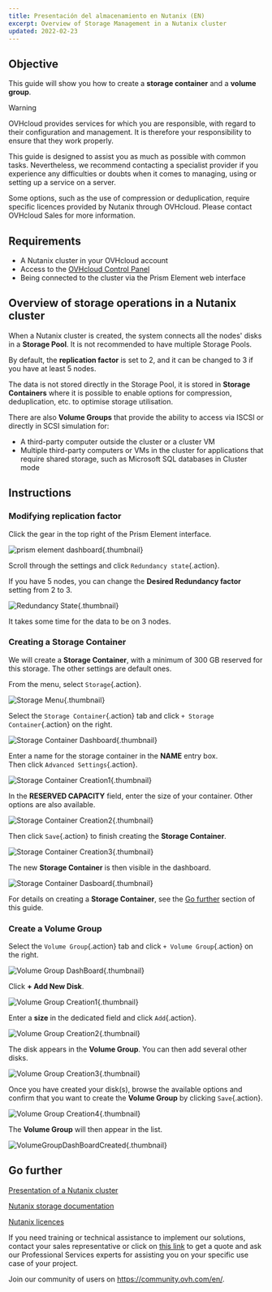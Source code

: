 ```yaml
---
title: Presentación del almacenamiento en Nutanix (EN)
excerpt: Overview of Storage Management in a Nutanix cluster
updated: 2022-02-23
---
```


## Objective

This guide will show you how to create a **storage container** and a **volume group**.

> [!warning]
> OVHcloud provides services for which you are responsible, with regard to their configuration and management. It is therefore your responsibility to ensure that they work properly.
>
> This guide is designed to assist you as much as possible with common tasks. Nevertheless, we recommend contacting a specialist provider if you experience any difficulties or doubts when it comes to managing, using or setting up a service on a server.
>
> Some options, such as the use of compression or deduplication, require specific licences provided by Nutanix through OVHcloud. Please contact OVHcloud Sales for more information.

## Requirements

- A Nutanix cluster in your OVHcloud account
- Access to the [OVHcloud Control Panel](https://ca.ovh.com/auth/?action=gotomanager&from=https://www.ovh.com/world/&ovhSubsidiary=ws)
- Being connected to the cluster via the Prism Element web interface

## Overview of storage operations in a Nutanix cluster

When a Nutanix cluster is created, the system connects all the nodes' disks in a **Storage Pool**. It is not recommended to have multiple Storage Pools.

By default, the **replication factor** is set to 2, and it can be changed to 3 if you have at least 5 nodes.

The data is not stored directly in the Storage Pool, it is stored in **Storage Containers** where it is possible to enable options for compression, deduplication, etc. to optimise storage utilisation. 

There are also **Volume Groups** that provide the ability to access via ISCSI or directly in SCSI simulation for:

- A third-party computer outside the cluster or a cluster VM
- Multiple third-party computers or VMs in the cluster for applications that require shared storage, such as Microsoft SQL databases in Cluster mode

## Instructions

### Modifying **replication factor** 

Click the gear in the top right of the Prism Element interface.

![prism element dashboard](images/prism-element-dashboard.PNG){.thumbnail}

Scroll through the settings and click `Redundancy state`{.action}.

If you have 5 nodes, you can change the **Desired Redundancy factor** setting from 2 to 3.

![Redundancy State](images/RedondancyState.PNG){.thumbnail}

It takes some time for the data to be on 3 nodes.

### Creating a **Storage Container**

We will create a **Storage Container**, with a minimum of 300 GB reserved for this storage. The other settings are default ones.

From the menu, select `Storage`{.action}.

![Storage Menu](images/StorageMenu.png){.thumbnail}

Select the `Storage Container`{.action} tab and click `+ Storage Container`{.action} on the right.

![Storage Container Dashboard](images/StorageContainerDashboard.PNG){.thumbnail}

Enter a name for the storage container in the **NAME** entry box.<br>
Then click `Advanced Settings`{.action}.

![Storage Container Creation1](images/StorageContainerCreation1.PNG){.thumbnail}

In the **RESERVED CAPACITY** field, enter the size of your container. Other options are also available.

![Storage Container Creation2](images/StorageContainerCreation2.PNG){.thumbnail}

Then click `Save`{.action} to finish creating the **Storage Container**.

![Storage Container Creation3](images/StorageContainerCreation3.PNG){.thumbnail}

The new **Storage Container** is then visible in the dashboard.

![Storage Container Dasboard](images/StorageContainerDasboardNC.PNG){.thumbnail}

For details on creating a **Storage Container**, see the [Go further](#gofurther) section of this guide.

### Create a **Volume Group**

Select the `Volume Group`{.action} tab and click `+ Volume Group`{.action} on the right.

![Volume Group DashBoard](images/VolumeGroupDashBoard.PNG){.thumbnail}

Click **+ Add New Disk**.

![Volume Group Creation1](images/VolumeGroupCreation1.PNG){.thumbnail}

Enter a **size** in the dedicated field and click `Add`{.action}.

![Volume Group Creation2](images/VolumeGroupCreation2.PNG){.thumbnail}

The disk appears in the **Volume Group**. You can then add several other disks.

![Volume Group Creation3](images/VolumeGroupCreation3.PNG){.thumbnail}

Once you have created your disk(s), browse the available options and confirm that you want to create the **Volume Group** by clicking `Save`{.action}.

![Volume Group Creation4](images/VolumeGroupCreation4.PNG){.thumbnail}

The **Volume Group** will then appear in the list.

![VolumeGroupDashBoardCreated](images/VolumeGroupDashBoardCreated.PNG){.thumbnail}

## Go further <a name="gofurther"></a>

[Presentation of a Nutanix cluster](/pages/hosted_private_cloud/nutanix_on_ovhcloud/03-nutanix-hci)

[Nutanix storage documentation](https://portal.nutanix.com/page/documents/details?targetId=Web-Console-Guide-Prism-v5_20:wc-storage-management-wc-c.html)

[Nutanix licences](https://www.nutanix.com/products/software-options)

If you need training or technical assistance to implement our solutions, contact your sales representative or click on [this link](https://www.ovhcloud.com/es/professional-services/) to get a quote and ask our Professional Services experts for assisting you on your specific use case of your project.

Join our community of users on <https://community.ovh.com/en/>.
